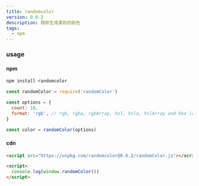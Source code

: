 ```yaml
---
title: randomcolor
version: 0.6.2
description: 随即生成柔和的颜色
tags: 
  - npm
---
```



### usage

#### npm

```bash
npm install randomcolor
```

```js
const randomColor = require('randomColor')

const options = {
  count: 10,
  format: 'rgb', // rgb, rgba, rgbArray, hsl, hsla, hslArray and hex (default)
}

const color = randomColor(options)
```

#### cdn

```html
<script src="https://unpkg.com/randomcolor@0.6.2/randomColor.js"></script>

<script>
  console.log(window.randomColor())
</script>
```
